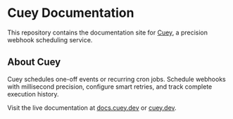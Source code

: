 # Cuey Documentation

This repository contains the documentation site for [Cuey](https://cuey.dev), a precision webhook scheduling service.

## About Cuey

Cuey schedules one-off events or recurring cron jobs. Schedule webhooks with millisecond precision, configure smart retries, and track complete execution history.

Visit the live documentation at [docs.cuey.dev](https://docs.cuey.dev) or [cuey.dev](https://cuey.dev).
